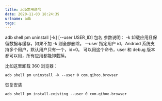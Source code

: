 ```yaml
---
title: adb常用命令
date: 2020-11-03 18:24:39
urlname: adb
tags:
---
```


adb shell pm uninstall [-k] [--user USER_ID] 包名
参数说明：
-k 卸载应用且保留数据与缓存，如果不加 -k 则全部删除。
--user 指定用户 id，Android 系统支持多个用户，默认用户只有一个，id=0。
可以用这个命令，user 和 debug 版本都可以用，所有应用都能卸载掉。

比如这里卸载 360 浏览器：
```
adb shell pm uninstall -k --user 0 com.qihoo.browser
```

恢复安装
```
adb shell pm install-existing --user 0 com.qihoo.browser
```